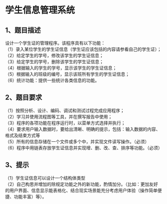 # 学生信息管理系统
## 1、题目描述
   设计一个学生证的管理程序。该程序具有以下功能：  
   （1）录入某位学生的学生证信息（学生证应该包括的内容请参看自己的学生证）；  
   （2）给定学生的学号，修改该学生的学生证信息；  
   （3）给定学生的学号，删除该学生的学生证信息；  
   （4）根据输入的学生的学号，显示该学生的学生证信息；  
   （5）根据输入的班级的编号，显示该班所有学生的学生证信息；  
   （6）统计功能：提供一些统计各类信息的功能。
## 2、题目要求
   （1）按照分析、设计、编码、调试和测试过程完成应用程序；  
   （2）学习并使用流程图等工具，并在撰写报告中使用；  
   （3）程序的各项功能在程序运行时，以菜单方式选择并执行；  
   （4）要求用户输入数据时，要给出清晰、明确的提示，包括：输入数据的内容、格式及结束方式等  
   （5）所有的信息存储在一个文件或多个中，并实现文件读写操作。（必须）  
   （6）程序中用链表存放学生证信息并实现增、删、改、查、排序等功能。（必须）
## 3、提示  
   （1）学生证信息可以设计一个结构体类型  
   （2）自己构思并增加的除规定功能之外的新功能，酌情加分。（比如：更加友好的用户界面、信息显示能表格化、结合现实场景能充分考虑用户体验（操作简单便捷、功能丰富）等）。
